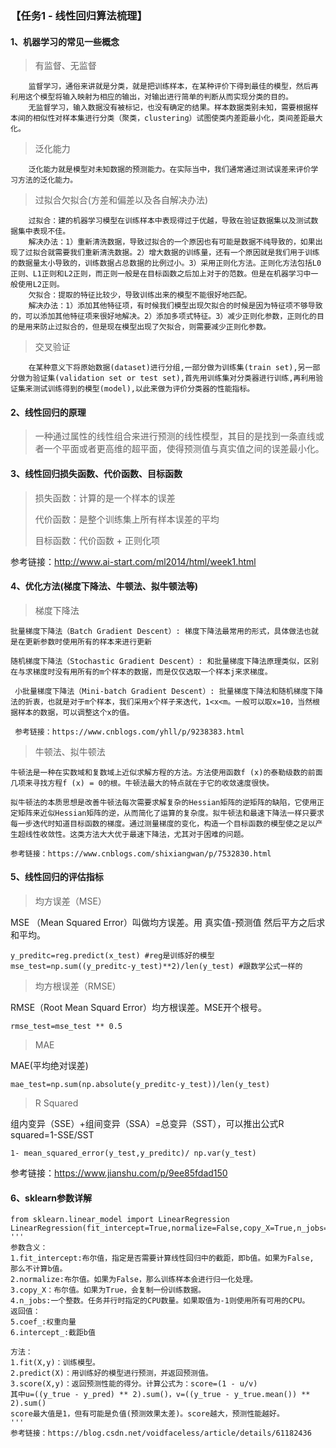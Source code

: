 ### 【任务1 - 线性回归算法梳理】

#### 1、机器学习的常见一些概念

>  有监督、无监督

```
	监督学习，通俗来讲就是分类，就是把训练样本，在某种评价下得到最佳的模型，然后再利用这个模型将输入映射为相应的输出，对输出进行简单的判断从而实现分类的目的。
	无监督学习，输入数据没有被标记，也没有确定的结果。样本数据类别未知，需要根据样本间的相似性对样本集进行分类（聚类，clustering）试图使类内差距最小化，类间差距最大化。
```

> 泛化能力

```
	泛化能力就是模型对未知数据的预测能力。在实际当中，我们通常通过测试误差来评价学习方法的泛化能力。
```

> 过拟合欠拟合(方差和偏差以及各自解决办法)

```
	过拟合：建的机器学习模型在训练样本中表现得过于优越，导致在验证数据集以及测试数据集中表现不佳。
	解决办法：1）重新清洗数据，导致过拟合的一个原因也有可能是数据不纯导致的，如果出现了过拟合就需要我们重新清洗数据。2）增大数据的训练量，还有一个原因就是我们用于训练的数据量太小导致的，训练数据占总数据的比例过小。3）采用正则化方法。正则化方法包括L0正则、L1正则和L2正则，而正则一般是在目标函数之后加上对于的范数。但是在机器学习中一般使用L2正则。
	欠拟合：提取的特征比较少，导致训练出来的模型不能很好地匹配。
	解决办法：1）添加其他特征项，有时候我们模型出现欠拟合的时候是因为特征项不够导致的，可以添加其他特征项来很好地解决。2）添加多项式特征。3）减少正则化参数，正则化的目的是用来防止过拟合的，但是现在模型出现了欠拟合，则需要减少正则化参数。
```

> 交叉验证

```
	在某种意义下将原始数据(dataset)进行分组,一部分做为训练集(train set),另一部分做为验证集(validation set or test set),首先用训练集对分类器进行训练,再利用验证集来测试训练得到的模型(model),以此来做为评价分类器的性能指标。
```

#### 2、线性回归的原理

> 一种通过属性的线性组合来进行预测的线性模型，其目的是找到一条直线或者一个平面或者更高维的超平面，使得预测值与真实值之间的误差最小化。

#### 3、线性回归损失函数、代价函数、目标函数

> 损失函数：计算的是一个样本的误差
>
> 代价函数：是整个训练集上所有样本误差的平均
>
> 目标函数：代价函数 + 正则化项

参考链接：<http://www.ai-start.com/ml2014/html/week1.html>

#### 4、优化方法(梯度下降法、牛顿法、拟牛顿法等)

> 梯度下降法

```
批量梯度下降法（Batch Gradient Descent）: 梯度下降法最常用的形式，具体做法也就是在更新参数时使用所有的样本来进行更新

随机梯度下降法（Stochastic Gradient Descent）: 和批量梯度下降法原理类似，区别在与求梯度时没有用所有的m个样本的数据，而是仅仅选取一个样本j来求梯度。

 小批量梯度下降法（Mini-batch Gradient Descent）: 批量梯度下降法和随机梯度下降法的折衷，也就是对于m个样本，我们采用x个样子来迭代，1<x<m。一般可以取x=10，当然根据样本的数据，可以调整这个x的值。
 
 参考链接：https://www.cnblogs.com/yhll/p/9238383.html
```

> 牛顿法、拟牛顿法

```
牛顿法是一种在实数域和复数域上近似求解方程的方法。方法使用函数f (x)的泰勒级数的前面几项来寻找方程f (x) = 0的根。牛顿法最大的特点就在于它的收敛速度很快。

拟牛顿法的本质思想是改善牛顿法每次需要求解复杂的Hessian矩阵的逆矩阵的缺陷，它使用正定矩阵来近似Hessian矩阵的逆，从而简化了运算的复杂度。拟牛顿法和最速下降法一样只要求每一步迭代时知道目标函数的梯度。通过测量梯度的变化，构造一个目标函数的模型使之足以产生超线性收敛性。这类方法大大优于最速下降法，尤其对于困难的问题。

参考链接：https://www.cnblogs.com/shixiangwan/p/7532830.html
```

#### 5、线性回归的评估指标

> 均方误差（MSE）

MSE （Mean Squared Error）叫做均方误差。用 真实值-预测值 然后平方之后求和平均。

```
y_preditc=reg.predict(x_test) #reg是训练好的模型
mse_test=np.sum((y_preditc-y_test)**2)/len(y_test) #跟数学公式一样的
```



> 均方根误差（RMSE）

RMSE（Root Mean Squard Error）均方根误差。MSE开个根号。

```
rmse_test=mse_test ** 0.5
```



> MAE

MAE(平均绝对误差)

```
mae_test=np.sum(np.absolute(y_preditc-y_test))/len(y_test)
```



> R Squared

组内变异（SSE）+组间变异（SSA）=总变异（SST），可以推出公式R squared=1-SSE/SST

```
1- mean_squared_error(y_test,y_preditc)/ np.var(y_test)
```

参考链接：<https://www.jianshu.com/p/9ee85fdad150>



#### 6、sklearn参数详解

```
from sklearn.linear_model import LinearRegression
LinearRegression(fit_intercept=True,normalize=False,copy_X=True,n_jobs=1)
'''
参数含义：
1.fit_intercept:布尔值，指定是否需要计算线性回归中的截距，即b值。如果为False,
那么不计算b值。
2.normalize:布尔值。如果为False，那么训练样本会进行归一化处理。
3.copy_X：布尔值。如果为True，会复制一份训练数据。
4.n_jobs:一个整数。任务并行时指定的CPU数量。如果取值为-1则使用所有可用的CPU。
返回值：
5.coef_:权重向量
6.intercept_:截距b值
 
方法：
1.fit(X,y)：训练模型。
2.predict(X)：用训练好的模型进行预测，并返回预测值。
3.score(X,y)：返回预测性能的得分。计算公式为：score=(1 - u/v)
其中u=((y_true - y_pred) ** 2).sum()，v=((y_true - y_true.mean()) ** 2).sum()
score最大值是1，但有可能是负值(预测效果太差)。score越大，预测性能越好。
'''
参考链接：https://blog.csdn.net/voidfaceless/article/details/61182436
```


